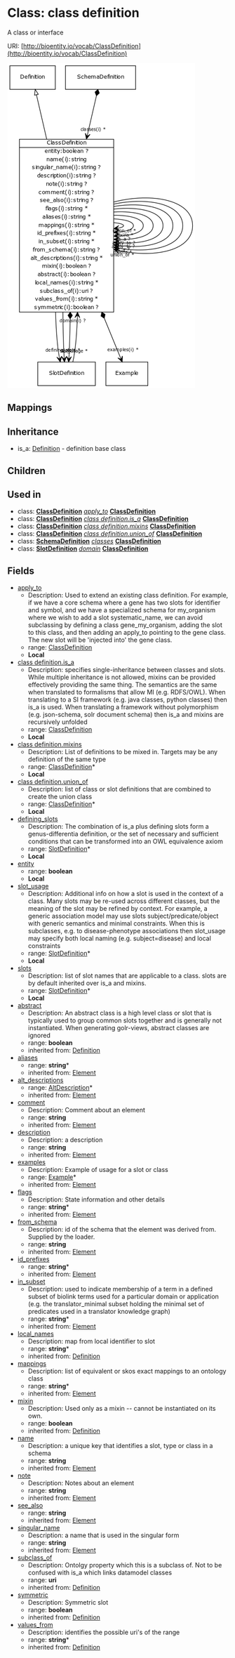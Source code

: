 # Class: class definition


A class or interface

URI: [http://bioentity.io/vocab/ClassDefinition](http://bioentity.io/vocab/ClassDefinition)

![img](images/ClassDefinition.png)
## Mappings

## Inheritance

 *  is_a: [Definition](Definition.md) - definition base class
## Children

## Used in

 *  class: **[ClassDefinition](ClassDefinition.md)** *[apply_to](apply_to.md)* **[ClassDefinition](ClassDefinition.md)**
 *  class: **[ClassDefinition](ClassDefinition.md)** *[class definition.is_a](class_definition_is_a.md)* **[ClassDefinition](ClassDefinition.md)**
 *  class: **[ClassDefinition](ClassDefinition.md)** *[class definition.mixins](class_definition_mixins.md)* **[ClassDefinition](ClassDefinition.md)**
 *  class: **[ClassDefinition](ClassDefinition.md)** *[class definition.union_of](class_definition_union_of.md)* **[ClassDefinition](ClassDefinition.md)**
 *  class: **[SchemaDefinition](SchemaDefinition.md)** *[classes](classes.md)* **[ClassDefinition](ClassDefinition.md)**
 *  class: **[SlotDefinition](SlotDefinition.md)** *[domain](domain.md)* **[ClassDefinition](ClassDefinition.md)**
## Fields

 * [apply_to](apply_to.md)
    * Description: Used to extend an existing class definition. For example, if we have a core schema where a gene has two slots for identifier and symbol, and we have a specialized schema for my_organism where we wish to add a slot systematic_name, we can avoid subclassing by defining a class gene_my_organism, adding the slot to this class, and then adding an apply_to pointing to the gene class. The new slot will be 'injected into' the gene class.
    * range: [ClassDefinition](ClassDefinition.md)
    * __Local__
 * [class definition.is_a](class_definition_is_a.md)
    * Description: specifies single-inheritance between classes and slots. While multiple inheritance is not allowed, mixins can be provided effectively providing the same thing. The semantics are the same when translated to formalisms that allow MI (e.g. RDFS/OWL). When translating to a SI framework (e.g. java classes, python classes) then is_a is used. When translating a framework without polymorphism (e.g. json-schema, solr document schema) then is_a and mixins are recursively unfolded
    * range: [ClassDefinition](ClassDefinition.md)
    * __Local__
 * [class definition.mixins](class_definition_mixins.md)
    * Description: List of definitions to be mixed in. Targets may be any definition of the same type
    * range: [ClassDefinition](ClassDefinition.md)*
    * __Local__
 * [class definition.union_of](class_definition_union_of.md)
    * Description: list of class or slot definitions that are combined to create the union class
    * range: [ClassDefinition](ClassDefinition.md)*
    * __Local__
 * [defining_slots](defining_slots.md)
    * Description: The combination of is_a plus defining slots form a genus-differentia definition, or the set of necessary and sufficient conditions that can be transformed into an OWL equivalence axiom
    * range: [SlotDefinition](SlotDefinition.md)*
    * __Local__
 * [entity](entity.md)
    * range: **boolean**
    * __Local__
 * [slot_usage](slot_usage.md)
    * Description: Additional info on how a slot is used in the context of a class. Many slots may be re-used across different classes, but the meaning of the slot may be refined by context. For example, a generic association model may use slots subject/predicate/object with generic semantics and minimal constraints. When this is subclasses, e.g. to disease-phenotype associations then slot_usage may specify both local naming (e.g. subject=disease) and local constraints
    * range: [SlotDefinition](SlotDefinition.md)*
    * __Local__
 * [slots](slots.md)
    * Description: list of slot names that are applicable to a class. slots are by default inherited over is_a and mixins.
    * range: [SlotDefinition](SlotDefinition.md)*
    * __Local__
 * [abstract](abstract.md)
    * Description: An abstract class is a high level class or slot that is typically used to group common slots together and is generally not instantiated. When generating golr-views, abstract classes are ignored
    * range: **boolean**
    * inherited from: [Definition](Definition.md)
 * [aliases](aliases.md)
    * range: **string***
    * inherited from: [Element](Element.md)
 * [alt_descriptions](alt_descriptions.md)
    * range: [AltDescription](AltDescription.md)*
    * inherited from: [Element](Element.md)
 * [comment](comment.md)
    * Description: Comment about an element
    * range: **string**
    * inherited from: [Element](Element.md)
 * [description](description.md)
    * Description: a description
    * range: **string**
    * inherited from: [Element](Element.md)
 * [examples](examples.md)
    * Description: Example of usage for a slot or class
    * range: [Example](Example.md)*
    * inherited from: [Element](Element.md)
 * [flags](flags.md)
    * Description: State information and other details
    * range: **string***
    * inherited from: [Element](Element.md)
 * [from_schema](from_schema.md)
    * Description: id of the schema that the element was derived from.  Supplied by the loader.
    * range: **string**
    * inherited from: [Element](Element.md)
 * [id_prefixes](id_prefixes.md)
    * range: **string***
    * inherited from: [Element](Element.md)
 * [in_subset](in_subset.md)
    * Description: used to indicate membership of a term in a defined subset of biolink terms used for a particular domain or application (e.g. the translator_minimal subset holding the minimal set of predicates used in a translator knowledge graph)
    * range: **string***
    * inherited from: [Element](Element.md)
 * [local_names](local_names.md)
    * Description: map from local identifier to slot
    * range: **string***
    * inherited from: [Definition](Definition.md)
 * [mappings](mappings.md)
    * Description: list of equivalent or skos exact mappings to an ontology class
    * range: **string***
    * inherited from: [Element](Element.md)
 * [mixin](mixin.md)
    * Description: Used only as a mixin -- cannot be instantiated on its own.
    * range: **boolean**
    * inherited from: [Definition](Definition.md)
 * [name](name.md)
    * Description: a unique key that identifies a slot, type or class in a schema
    * range: **string**
    * inherited from: [Element](Element.md)
 * [note](note.md)
    * Description: Notes about an element
    * range: **string**
    * inherited from: [Element](Element.md)
 * [see_also](see_also.md)
    * range: **string**
    * inherited from: [Element](Element.md)
 * [singular_name](singular_name.md)
    * Description: a name that is used in the singular form
    * range: **string**
    * inherited from: [Element](Element.md)
 * [subclass_of](subclass_of.md)
    * Description: Ontolgy property which this is a subclass of. Not to be confused with is_a which links datamodel classes
    * range: **uri**
    * inherited from: [Definition](Definition.md)
 * [symmetric](symmetric.md)
    * Description: Symmetric slot
    * range: **boolean**
    * inherited from: [Definition](Definition.md)
 * [values_from](values_from.md)
    * Description: identifies the possible uri's of the range
    * range: **string***
    * inherited from: [Definition](Definition.md)

